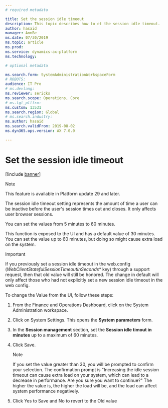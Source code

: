 ```yaml
---
# required metadata

title: Set the session idle timeout
description: This topic describes how to et the session idle timeout.
author: hasaid
manager: AnnBe
ms.date: 07/30/2019
ms.topic: article
ms.prod: 
ms.service: dynamics-ax-platform
ms.technology: 

# optional metadata

ms.search.form: SystemAdministrationWorkspaceForm
# ROBOTS: 
audience: IT Pro
# ms.devlang: 
ms.reviewer: sericks
ms.search.scope: Operations, Core
# ms.tgt_pltfrm: 
ms.custom: 13531
ms.search.region: Global
# ms.search.industry: 
ms.author: hasaid
ms.search.validFrom: 2019-08-02
ms.dyn365.ops.version: AX 7.0.0

---
```


# Set the session idle timeout

[!include [banner](../includes/banner.md)]

> [!NOTE]
> This feature is available in Platform update 29 and later.

The session idle timeout setting represents the amount of time a user can be inactive before the user's session times out and closes. It only affects user browser sessions.

You can set the values from 5 minutes to 60 minutes.

This function is exposed to the UI and has a default value of 30 minutes. You can set the value up to 60 minutes, but doing so might cause extra load on the system.

> [!IMPORTANT]
> If you previously set a session idle timeout in the web.config (*WebClientStatefulSessionTimeoutInSeconds** key) through a support request, then that old value will still be honored. The change in default will only affect those who had not explicitly set a new session idle timeout in the web config.

To change the Value from the UI, follow these steps:

1. From the Finance and Operations Dashboard, click on the System Administration workspace.
2. Click on System Settings. This opens the **System parameters** form.
3. In the **Session management** section, set the **Session idle timout in minutes** up to a maximum of 60 minutes.
4. Click Save. 

    > [!NOTE]
    > If you set the value greater than 30, you will be prompted to confirm your selection. The confirmation prompt is "Increasing the idle session timeout can cause extra load on your system, which can lead to a decrease in performance. Are you sure you want to continue?" The higher the value is, the higher the load will be, and the load can affect system performance negatively.
 
5.	Click Yes to Save and No to revert to the Old value

